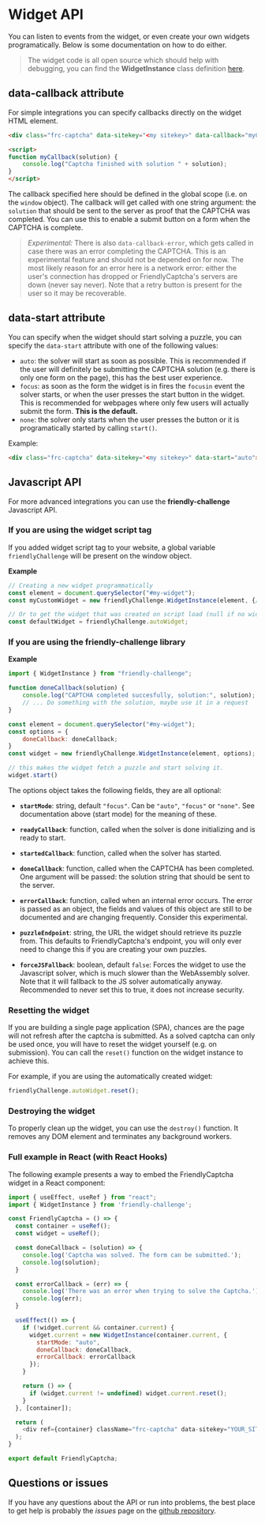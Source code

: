 # Widget API

You can listen to events from the widget, or even create your own widgets programatically. Below is some documentation on how to do either.

> The widget code is all open source which should help with debugging, you can find the **WidgetInstance** class definition [here](https://github.com/gzuidhof/friendly-challenge/blob/master/src/captcha.ts).

## data-callback attribute
For simple integrations you can specify callbacks directly on the widget HTML element.

```html
<div class="frc-captcha" data-sitekey="<my sitekey>" data-callback="myCallback"></div>

<script>
function myCallback(solution) {
    console.log("Captcha finished with solution " + solution);
}
</script>
```

The callback specified here should be defined in the global scope (i.e. on the `window` object). The callback will get called with one string argument: the `solution`  that should be sent to the server as proof that the CAPTCHA was completed. You can use this to enable a submit button on a form when the CAPTCHA is complete.

> *Experimental:* There is also `data-callback-error`, which gets called in case there was an error completing the CAPTCHA. This is an experimental feature and should not be depended on for now. The most likely reason for an error here is a network error: either the user's connection has dropped or FriendlyCaptcha's servers are down (never say never). Note that a retry button is present for the user so it may be recoverable.

## data-start attribute

You can specify when the widget should start solving a puzzle, you can specify the `data-start` attribute with one of the following values:
   * `auto`: the solver will start as soon as possible. This is recommended if the user will definitely be submitting the CAPTCHA solution (e.g. there is only one form on the page), this has the best user experience.
   * `focus`: as soon as the form the widget is in fires the `focusin` event the solver starts, or when the user presses the start button in the widget. This is recommended for webpages where only few users will actually submit the form. **This is the default.**
   * `none`: the solver only starts when the user presses the button or it is programatically started by calling `start()`.

Example:
```html
<div class="frc-captcha" data-sitekey="<my sitekey>" data-start="auto"></div>
```

## Javascript API
For more advanced integrations you can use the **friendly-challenge** Javascript API.

### If you are using the widget script tag
If you added widget script tag to your website, a global variable `friendlyChallenge` will be present on the window object.

**Example**

```javascript
// Creating a new widget programmatically
const element = document.querySelector("#my-widget");
const myCustomWidget = new friendlyChallenge.WidgetInstance(element, {/* opts, more details in next section */})

// Or to get the widget that was created on script load (null if no widget instance was created)
const defaultWidget = friendlyChallenge.autoWidget;
```

### If you are using the friendly-challenge library

**Example**

```javascript
import { WidgetInstance } from "friendly-challenge";

function doneCallback(solution) {
    console.log("CAPTCHA completed succesfully, solution:", solution);
    // ... Do something with the solution, maybe use it in a request
}

const element = document.querySelector("#my-widget");
const options = {
    doneCallback: doneCallback;
}
const widget = new friendlyChallenge.WidgetInstance(element, options);

// this makes the widget fetch a puzzle and start solving it.
widget.start()
```

The options object takes the following fields, they are all optional:
* **`startMode`**: string, default `"focus"`. Can be `"auto"`, `"focus"` or `"none"`. See documentation above (start mode) for the meaning of these.
* **`readyCallback`**: function, called when the solver is done initializing and is ready to start.
* **`startedCallback`**: function, called when the solver has started.
* **`doneCallback`**: function, called when the CAPTCHA has been completed. One argument will be passed: the solution string that should be sent to the server.
* **`errorCallback`**: function, called when an internal error occurs. The error is passed as an object, the fields and values of this object are still to be documented and are changing frequently. Consider this experimental.

* **`puzzleEndpoint`**: string, the URL the widget should retrieve its puzzle from. This defaults to FriendlyCaptcha's endpoint, you will only ever need to change this if you are creating your own puzzles.
* **`forceJSFallback`**: boolean, default `false`:  Forces the widget to use the Javascript solver, which is much slower than the WebAssembly solver. Note that it will fallback to the JS solver automatically anyway. Recommended to never set this to true, it does not increase security.

### Resetting the widget
If you are building a single page application (SPA), chances are the page will not refresh after the captcha is submitted. As a solved captcha can only be used once, you will have to reset the widget yourself (e.g. on submission). You can call the `reset()` function on the widget instance to achieve this.

For example, if you are using the automatically created widget:
```javascript
friendlyChallenge.autoWidget.reset();
```

### Destroying the widget
To properly clean up the widget, you can use the `destroy()` function. It removes any DOM element and terminates any background workers.

### Full example in React (with React Hooks)
The following example presents a way to embed the FriendlyCaptcha widget in a React component:
```javascript
import { useEffect, useRef } from "react";
import { WidgetInstance } from 'friendly-challenge';

const FriendlyCaptcha = () => {
  const container = useRef();
  const widget = useRef();

  const doneCallback = (solution) => {
    console.log('Captcha was solved. The form can be submitted.');
    console.log(solution);
  }

  const errorCallback = (err) => {
    console.log('There was an error when trying to solve the Captcha.');
    console.log(err);
  }

  useEffect(() => {
    if (!widget.current && container.current) {
      widget.current = new WidgetInstance(container.current, { 
        startMode: "auto",
        doneCallback: doneCallback,
        errorCallback: errorCallback 
      });
    }

    return () => {
      if (widget.current != undefined) widget.current.reset();
    }
  }, [container]);

  return (
    <div ref={container} className="frc-captcha" data-sitekey="YOUR_SITE_KEY" />
  );
}

export default FriendlyCaptcha;
```

## Questions or issues
If you have any questions about the API or run into problems, the best place to get help is probably the *issues* page on the [github repository](https://github.com/gzuidhof/friendly-challenge/issues).
